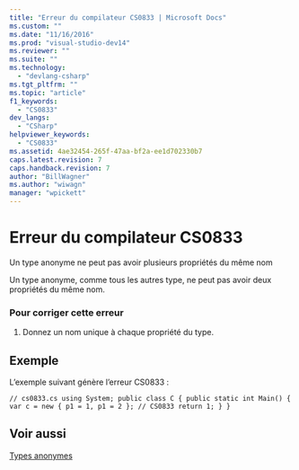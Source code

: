```yaml
---
title: "Erreur du compilateur CS0833 | Microsoft Docs"
ms.custom: ""
ms.date: "11/16/2016"
ms.prod: "visual-studio-dev14"
ms.reviewer: ""
ms.suite: ""
ms.technology: 
  - "devlang-csharp"
ms.tgt_pltfrm: ""
ms.topic: "article"
f1_keywords: 
  - "CS0833"
dev_langs: 
  - "CSharp"
helpviewer_keywords: 
  - "CS0833"
ms.assetid: 4ae32454-265f-47aa-bf2a-ee1d702330b7
caps.latest.revision: 7
caps.handback.revision: 7
author: "BillWagner"
ms.author: "wiwagn"
manager: "wpickett"
---
```

# Erreur du compilateur CS0833
Un type anonyme ne peut pas avoir plusieurs propriétés du même nom  
  
 Un type anonyme, comme tous les autres type, ne peut pas avoir deux propriétés du même nom.  
  
### Pour corriger cette erreur  
  
1.  Donnez un nom unique à chaque propriété du type.  
  
## Exemple  
 L’exemple suivant génère l’erreur CS0833 :  
  
```  
// cs0833.cs using System; public class C { public static int Main() { var c = new { p1 = 1, p1 = 2 }; // CS0833 return 1; } }  
```  
  
## Voir aussi  
 [Types anonymes](/dotnet/csharp/programming-guide/classes-and-structs/anonymous-types)